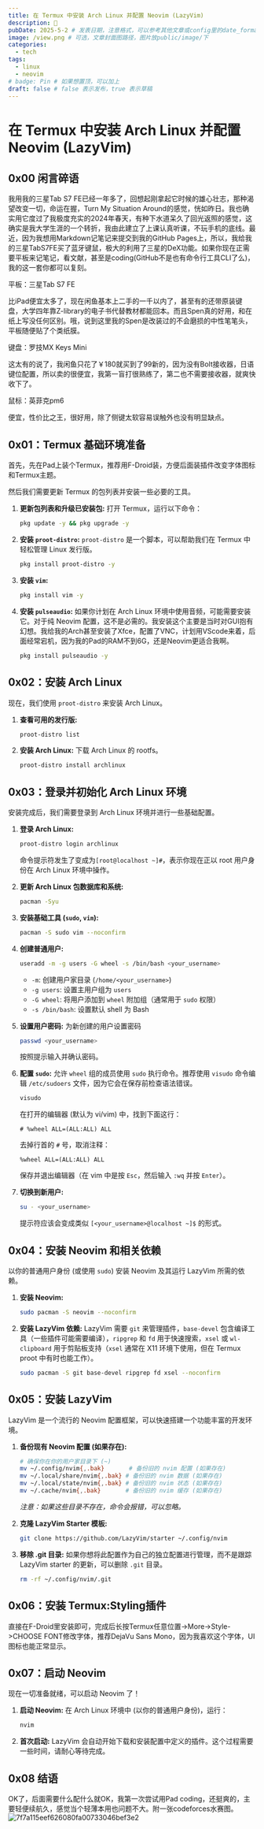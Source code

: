 ```yaml
---
title: 在 Termux 中安装 Arch Linux 并配置 Neovim (LazyVim)
description: 🐸
pubDate: 2025-5-2 # 发表日期，注意格式，可以参考其他文章或config里的date_format
image: /view.png # 可选，文章封面图路径，图片放public/image/下
categories:
  - tech
tags:
  - linux
  - neovim
# badge: Pin # 如果想置顶，可以加上
draft: false # false 表示发布，true 表示草稿
---
```


# 在 Termux 中安装 Arch Linux 并配置 Neovim (LazyVim)

## 0x00 闲言碎语

我用我的三星Tab S7 FE已经一年多了，回想起刚拿起它时候的雄心壮志，那种渴望改变一切，命运在握，Turn My Situation Around的感觉，恍如昨日。我也确实用它度过了我极度充实的2024年春天，有种下水道呆久了回光返照的感觉，这确实是我大学生涯的一个转折，我由此建立了上课认真听课，不玩手机的底线。最近，因为我想用Markdown记笔记来提交到我的GitHub Pages上，所以，我给我的三星TabS7FE买了蓝牙键鼠，极大的利用了三星的DeX功能。如果你现在正需要平板来记笔记，看文献，甚至是coding(GitHub不是也有命令行工具CLI了么)，我的这一套你都可以复刻。

平板：三星Tab S7 FE

比iPad便宜太多了，现在闲鱼基本上二手的一千以内了，甚至有的还带原装键盘，大学四年靠Z-library的电子书代替教材都能回本。而且Spen真的好用，和在纸上写没任何区别。哦，说到这里我的Spen是改装过的不会磨损的中性笔笔头，平板随便贴了个类纸膜。

键盘：罗技MX Keys Mini

这太有的说了，我闲鱼只花了￥180就买到了99新的，因为没有Bolt接收器，日语键位配置，所以卖的很便宜，我第一盲打很熟练了，第二也不需要接收器，就爽快收下了。

鼠标：英菲克pm6

便宜，性价比之王，很好用，除了侧键太软容易误触外也没有明显缺点。

## 0x01：Termux 基础环境准备

首先，先在Pad上装个Termux，推荐用F-Droid装，方便后面装插件改变字体图标和Termux主题。

然后我们需要更新 Termux 的包列表并安装一些必要的工具。

1.  **更新包列表和升级已安装包:**
    打开 Termux，运行以下命令：

    ```bash
    pkg update -y && pkg upgrade -y
    ```

2.  **安装 `proot-distro`:**
    `proot-distro` 是一个脚本，可以帮助我们在 Termux 中轻松管理 Linux 发行版。

    ```bash
    pkg install proot-distro -y
    ```

3.  **安装 `vim`:**

    ```bash
    pkg install vim -y
    ```

4.  **安装 `pulseaudio`:**
    如果你计划在 Arch Linux 环境中使用音频，可能需要安装它。对于纯 Neovim 配置，这不是必需的。我安装这个主要是当时对GUI抱有幻想。我给我的Arch甚至安装了Xfce，配置了VNC，计划用VScode来着，后面经常宕机，因为我的Pad的RAM不到6G，还是Neovim更适合我啊。

    ```bash
    pkg install pulseaudio -y
    ```

## 0x02：安装 Arch Linux

现在，我们使用 `proot-distro` 来安装 Arch Linux。

1.  **查看可用的发行版:**

    ```bash
    proot-distro list
    ```

2.  **安装 Arch Linux:**
    下载 Arch Linux 的 rootfs。

    ```bash
    proot-distro install archlinux
    ```

## 0x03：登录并初始化 Arch Linux 环境

安装完成后，我们需要登录到 Arch Linux 环境并进行一些基础配置。

1.  **登录 Arch Linux:**

    ```bash
    proot-distro login archlinux
    ```

    命令提示符发生了变成为`[root@localhost ~]#`，表示你现在正以 root 用户身份在 Arch Linux 环境中操作。

2.  **更新 Arch Linux 包数据库和系统:**

    ```bash
    pacman -Syu
    ```

3.  **安装基础工具 (`sudo`, `vim`):**

    ```bash
    pacman -S sudo vim --noconfirm
    ```

4.  **创建普通用户:**

    ```bash
    useradd -m -g users -G wheel -s /bin/bash <your_username>
    ```

    - `-m`: 创建用户家目录 (`/home/<your_username>`)
    - `-g users`: 设置主用户组为 `users`
    - `-G wheel`: 将用户添加到 `wheel` 附加组（通常用于 `sudo` 权限）
    - `-s /bin/bash`: 设置默认 shell 为 Bash

5.  **设置用户密码:**
    为新创建的用户设置密码

    ```bash
    passwd <your_username>
    ```

    按照提示输入并确认密码。

6.  **配置 `sudo`:**
    允许 `wheel` 组的成员使用 `sudo` 执行命令。推荐使用 `visudo` 命令编辑 `/etc/sudoers` 文件，因为它会在保存前检查语法错误。

    ```bash
    visudo
    ```

    在打开的编辑器 (默认为 vi/vim) 中，找到下面这行：

    ```
    # %wheel ALL=(ALL:ALL) ALL
    ```

    去掉行首的 `#` 号，取消注释：

    ```
    %wheel ALL=(ALL:ALL) ALL
    ```

    保存并退出编辑器（在 vim 中是按 `Esc`，然后输入 `:wq` 并按 `Enter`）。

7.  **切换到新用户:**

    ```bash
    su - <your_username>
    ```

    提示符应该会变成类似 `[<your_username>@localhost ~]$` 的形式。

## 0x04：安装 Neovim 和相关依赖

以你的普通用户身份 (或使用 `sudo`) 安装 Neovim 及其运行 LazyVim 所需的依赖。

1.  **安装 Neovim:**

    ```bash
    sudo pacman -S neovim --noconfirm
    ```

2.  **安装 LazyVim 依赖:**
    LazyVim 需要 `git` 来管理插件，`base-devel` 包含编译工具（一些插件可能需要编译），`ripgrep` 和 `fd` 用于快速搜索，`xsel` 或 `wl-clipboard` 用于剪贴板支持（`xsel` 通常在 X11 环境下使用，但在 Termux proot 中有时也能工作）。
    ```bash
    sudo pacman -S git base-devel ripgrep fd xsel --noconfirm
    ```

## 0x05：安装 LazyVim

LazyVim 是一个流行的 Neovim 配置框架，可以快速搭建一个功能丰富的开发环境。

1.  **备份现有 Neovim 配置 (如果存在):**

    ```bash
    # 确保你在你的用户家目录下 (~)
    mv ~/.config/nvim{,.bak}       # 备份旧的 nvim 配置 (如果存在)
    mv ~/.local/share/nvim{,.bak} # 备份旧的 nvim 数据 (如果存在)
    mv ~/.local/state/nvim{,.bak} # 备份旧的 nvim 状态 (如果存在)
    mv ~/.cache/nvim{,.bak}       # 备份旧的 nvim 缓存 (如果存在)
    ```

    _注意：如果这些目录不存在，命令会报错，可以忽略。_

2.  **克隆 LazyVim Starter 模板:**

    ```bash
    git clone https://github.com/LazyVim/starter ~/.config/nvim
    ```

3.  **移除 .git 目录:**
    如果你想将此配置作为自己的独立配置进行管理，而不是跟踪 LazyVim starter 的更新，可以删除 `.git` 目录。

    ```bash
    rm -rf ~/.config/nvim/.git
    ```

## 0x06：安装 Termux:Styling插件

直接在F-Droid里安装即可，完成后长按Termux任意位置->More->Style->CHOOSE FONT修改字体，推荐DejaVu Sans Mono，因为我喜欢这个字体，UI图标也能正常显示。

## 0x07：启动 Neovim

现在一切准备就绪，可以启动 Neovim 了！

1. **启动 Neovim:**
   在 Arch Linux 环境中 (以你的普通用户身份)，运行：

   ```bash
   nvim
   ```

2. **首次启动:**
   LazyVim 会自动开始下载和安装配置中定义的插件。这个过程需要一些时间，请耐心等待完成。

## 0x08 结语

OK了，后面需要什么配什么就OK，我第一次尝试用Pad coding，还挺爽的，主要轻便续航久，感觉当个轻薄本用也问题不大。附一张codeforces水赛图。
![7f7a115eef626080fa00733046bef3e2](/img/posts/7f7a115eef626080fa00733046bef3e2.jpg)
